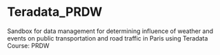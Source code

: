# Teradata_PRDW
Sandbox for data management for determining influence of weather and events on public transportation and road traffic in Paris using Teradata
Course: PRDW
